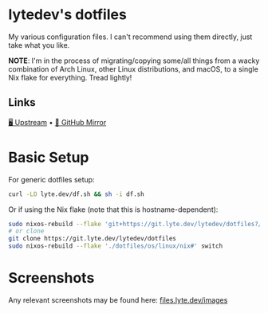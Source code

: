 # lytedev's dotfiles

My various configuration files. I can't recommend using them directly, just
take what you like.

**NOTE**: I'm in the process of migrating/copying some/all things from a wacky
combination of Arch Linux, other Linux distributions, and macOS, to a single
Nix flake for everything. Tread lightly!

## Links

[🖥️ Upstream][upstream] • [🐙 GitHub Mirror][github]

# Basic Setup

For generic dotfiles setup:

```bash
curl -LO lyte.dev/df.sh && sh -i df.sh
```

Or if using the Nix flake (note that this is hostname-dependent):

<!-- TODO: verify this - or update the above method to simply call the following is nixos or home-manager? -->

```bash
sudo nixos-rebuild --flake 'git+https://git.lyte.dev/lytedev/dotfiles?/os/linux/nix#?ref=nix' switch
# or clone
git clone https://git.lyte.dev/lytedev/dotfiles
sudo nixos-rebuild --flake './dotfiles/os/linux/nix#' switch
```

# Screenshots

Any relevant screenshots may be found here:
[files.lyte.dev/images](https://files.lyte.dev/images/)

[upstream]: https://git.lyte.dev/lytedev/dotfiles
[github]: https://github.com/lytedev/dotfiles
[desktop-screenshot]: https://files.lyte.dev/unix/desktop-screenshot.png
[battlestation-photo]: https://files.lyte.dev/unix/battlestation.jpg
